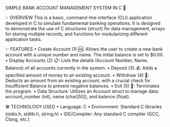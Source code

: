 SIMPLE BANK ACCOUNT MANAGEMENT SYSTEM IN C 🏦

💡 OVERVIEW
This is a basic, command-line interface (CLI) application developed in C to simulate fundamental banking operations. It is designed to demonstrate the use of C structures (struct) for data management, arrays for storing multiple records, and functions for modularizing different application tasks.

✨ FEATURES
•	Create Account (1) 🆕: Allows the user to create a new bank account with a unique number and name. The initial balance is set to $0.00.
•	Display Accounts (2) 📋: Lists the details (Account Number, Name, Balance) of all accounts currently in the system.
•	Deposit (3) 💰: Adds a specified amount of money to an existing account.
•	Withdraw (4) 💸: Deducts an amount from an existing account, with a crucial check for Insufficient Balance to prevent negative balances.
•	Exit (5) 🚪: Terminates the program.
•	Data Structure: Utilizes an Account struct to manage data: account_number (int), name (char[50]), and balance (float).

🛠️ TECHNOLOGY USED
•	Language: C
•	Environment: Standard C libraries (stdio.h, stdlib.h, string.h)
•	IDE/Compiler: Any standard C compiler (GCC, Clang, etc.)

